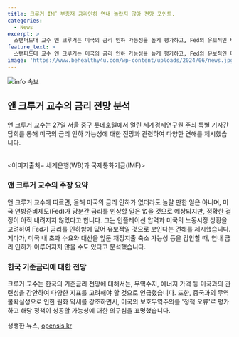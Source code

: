 ```yaml
---
title: 크루거 IMF 부총재 금리인하 연내 놀랍지 않아 전망 포인트.
categories:
  - News
excerpt: >
  스탠퍼드대 교수 앤 크루거는 미국의 금리 인하 가능성을 높게 평가하고, Fed의 유보적인 태도를 강조했습니다. 그는 미국의 인플레이션 압력과 노동시장 상황을 고려하여 연내 금리가 인상될 가능성을 언급했습니다. 또한, 한국의 기준금리에 대해서는 세계 경제 상황을 고려해야 한다는 의견을 내었습니다. 미국과 중국 간의 무역 불확실성으로 원화의 약세를 지적하며, 보호무역주의의 결과에 대해 의구심을 표명했습니다.
feature_text: >
  스탠퍼드대 교수 앤 크루거는 미국의 금리 인하 가능성을 높게 평가하고, Fed의 유보적인 태도를 강조했습니다. 그는 미국의 인플레이션 압력과 노동시장 상황을 고려하여 연내 금리가 인상될 가능성을 언급했습니다. 또한, 한국의 기준금리에 대해서는 세계 경제 상황을 고려해야 한다는 의견을 내었습니다. 미국과 중국 간의 무역 불확실성으로 원화의 약세를 지적하며, 보호무역주의의 결과에 대해 의구심을 표명했습니다.
image: 'https://www.behealthy4u.com/wp-content/uploads/2024/06/news.jpg'
---
```


<p><img src="https://www.behealthy4u.com/wp-content/uploads/2024/06/news.jpg" alt="info 속보" /></p>

<h2 data-ke-size="size26">앤 크루거 교수의 금리 전망 분석</h2>

<p data-ke-size="size16">앤 크루거 교수는 27일 서울 중구 롯데호텔에서 열린 세계경제연구원 주최 특별 기자간담회를 통해 미국의 금리 인하 가능성에 대한 전망과 관련하여 다양한 견해를 제시했습니다.</p>

<p><br>&lt;이미지출처= 세계은행(WB)과 국제통화기금(IMF)&gt;</p>

<h3>앤 크루거 교수의 주장 요약</h3>

<p data-ke-size="size16">앤 크루거 교수에 따르면, 올해 미국의 금리 인하가 없더라도 놀랄 만한 일은 아니며, 미국 연방준비제도(Fed)가 당분간 금리를 인상할 일은 없을 것으로 예상되지만, 정확한 결정이 아직 내려지지 않았다고 합니다. 그는 인플레이션 압력과 미국의 노동시장 상황을 고려하여 Fed가 금리를 인하함에 있어 유보적일 것으로 보인다는 견해를 제시했습니다. 게다가, 미국 내 초과 수요와 대선을 앞둔 재정지출 축소 가능성 등을 감안할 때, 연내 금리 인하가 이루어지지 않을 수도 있다고 분석했습니다.</p>

<h3>한국 기준금리에 대한 전망</h3>

<p data-ke-size="size16">크루거 교수는 한국의 기준금리 전망에 대해서는, 무역수지, 에너지 가격 등 미국과의 관련성을 감안하여 다양한 지표를 고려해야 할 것으로 언급했습니다. 또한, 중국과의 무역 불확실성으로 인한 원화 약세를 강조하면서, 미국의 보호무역주의를 '정책 오류'로 평가하고 해당 정책이 성공할 가능성에 대한 의구심을 표명했습니다.</p>
생생한 뉴스, <a href="https://opensis.kr" rel="dofollow">opensis.kr</a>


